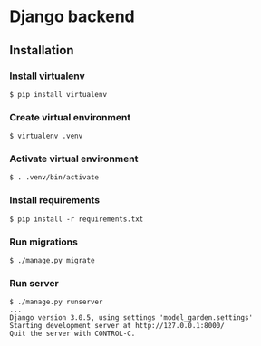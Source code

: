 # Django backend

## Installation

### Install virtualenv
```
$ pip install virtualenv
```

### Create virtual environment
```
$ virtualenv .venv
```

### Activate virtual environment
```
$ . .venv/bin/activate
```

### Install requirements
```
$ pip install -r requirements.txt
```

### Run migrations
```
$ ./manage.py migrate
```

### Run server
```
$ ./manage.py runserver
...
Django version 3.0.5, using settings 'model_garden.settings'
Starting development server at http://127.0.0.1:8000/
Quit the server with CONTROL-C.
```
